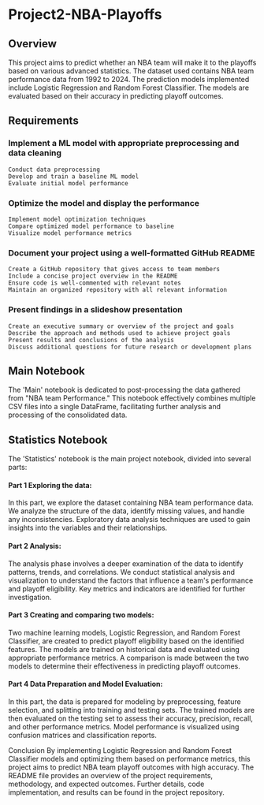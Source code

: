 # Project2-NBA-Playoffs

## Overview
This project aims to predict whether an NBA team will make it to the playoffs based on various advanced statistics. The dataset used contains NBA team performance data from 1992 to 2024. The prediction models implemented include Logistic Regression and Random Forest Classifier. The models are evaluated based on their accuracy in predicting playoff outcomes. 

## Requirements
### Implement a ML model with appropriate preprocessing and data cleaning
    Conduct data preprocessing
    Develop and train a baseline ML model
    Evaluate initial model performance

### Optimize the model and display the performance
    Implement model optimization techniques
    Compare optimized model performance to baseline
    Visualize model performance metrics

### Document your project using a well-formatted GitHub README
    Create a GitHub repository that gives access to team members
    Include a concise project overview in the README
    Ensure code is well-commented with relevant notes
    Maintain an organized repository with all relevant information

### Present findings in a slideshow presentation
    Create an executive summary or overview of the project and goals
    Describe the approach and methods used to achieve project goals
    Present results and conclusions of the analysis
    Discuss additional questions for future research or development plans

## Main Notebook
The 'Main' notebook is dedicated to post-processing the data gathered from "NBA team Performance." This notebook effectively combines multiple CSV files into a single DataFrame, facilitating further analysis and processing of the consolidated data. 

## Statistics Notebook
The 'Statistics' notebook is the main project notebook, divided into several parts: 
  
#### Part 1 Exploring the data: 
In this part, we explore the dataset containing NBA team performance data. We analyze the structure of the data, identify missing values, and handle any inconsistencies. Exploratory data analysis techniques are used to gain insights into the variables and their relationships. 
      
#### Part 2 Analysis: 
The analysis phase involves a deeper examination of the data to identify patterns, trends, and correlations. We conduct statistical analysis and visualization to understand the factors that influence a team's performance and playoff eligibility. Key metrics and indicators are identified for further investigation.
  
#### Part 3 Creating and comparing two models: 
Two machine learning models, Logistic Regression, and Random Forest Classifier, are created to predict playoff eligibility based on the identified features. The models are trained on historical data and evaluated using appropriate performance metrics. A comparison is made between the two models to determine their effectiveness in predicting playoff outcomes.

#### Part 4 Data Preparation and Model Evaluation: 
In this part, the data is prepared for modeling by preprocessing, feature selection, and splitting into training and testing sets. The trained models are then evaluated on the testing set to assess their accuracy, precision, recall, and other performance metrics. Model performance is visualized using confusion matrices and classification reports.

Conclusion
By implementing Logistic Regression and Random Forest Classifier models and optimizing them based on performance metrics, this project aims to predict NBA team playoff outcomes with high accuracy. The README file provides an overview of the project requirements, methodology, and expected outcomes. Further details, code implementation, and results can be found in the project repository.
